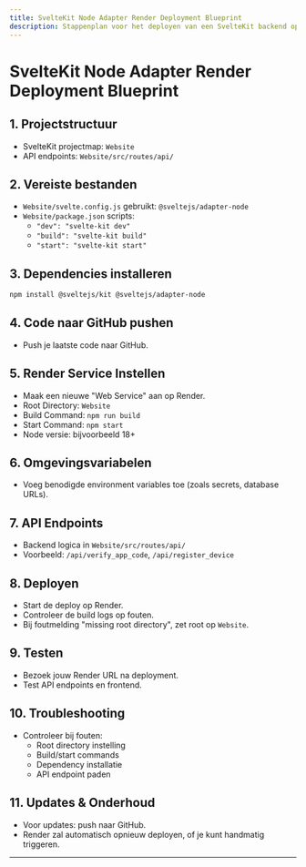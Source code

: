 ```yaml
---
title: SvelteKit Node Adapter Render Deployment Blueprint
description: Stappenplan voor het deployen van een SvelteKit backend op Render
---
```


# SvelteKit Node Adapter Render Deployment Blueprint

## 1. Projectstructuur
- SvelteKit projectmap: `Website`
- API endpoints: `Website/src/routes/api/`

## 2. Vereiste bestanden
- `Website/svelte.config.js` gebruikt: `@sveltejs/adapter-node`
- `Website/package.json` scripts:
  - `"dev": "svelte-kit dev"`
  - `"build": "svelte-kit build"`
  - `"start": "svelte-kit start"`

## 3. Dependencies installeren
```sh
npm install @sveltejs/kit @sveltejs/adapter-node
```

## 4. Code naar GitHub pushen
- Push je laatste code naar GitHub.

## 5. Render Service Instellen
- Maak een nieuwe "Web Service" aan op Render.
- Root Directory: `Website`
- Build Command: `npm run build`
- Start Command: `npm start`
- Node versie: bijvoorbeeld 18+

## 6. Omgevingsvariabelen
- Voeg benodigde environment variables toe (zoals secrets, database URLs).

## 7. API Endpoints
- Backend logica in `Website/src/routes/api/`
- Voorbeeld: `/api/verify_app_code`, `/api/register_device`

## 8. Deployen
- Start de deploy op Render.
- Controleer de build logs op fouten.
- Bij foutmelding "missing root directory", zet root op `Website`.

## 9. Testen
- Bezoek jouw Render URL na deployment.
- Test API endpoints en frontend.

## 10. Troubleshooting
- Controleer bij fouten:
  - Root directory instelling
  - Build/start commands
  - Dependency installatie
  - API endpoint paden

## 11. Updates & Onderhoud
- Voor updates: push naar GitHub.
- Render zal automatisch opnieuw deployen, of je kunt handmatig triggeren.

---
